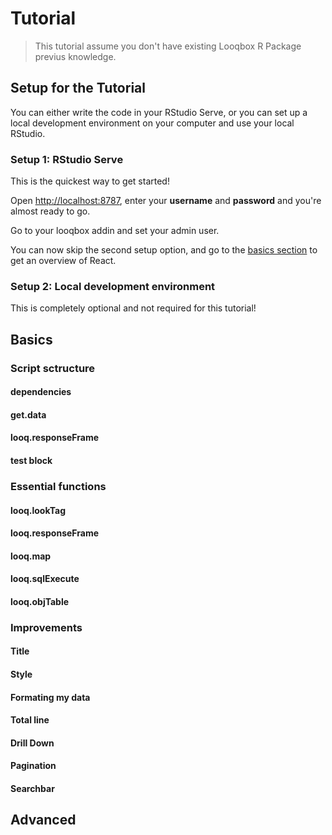 # Tutorial

> This tutorial assume you don't have existing Looqbox R Package previus knowledge.

<!--
## Prerequisites

- R knowledge
-->

## Setup for the Tutorial

You can either write the code in your RStudio Serve, or you can set up a local development environment on your computer and use your local RStudio.

### Setup 1: RStudio Serve

This is the quickest way to get started!

Open [http://localhost:8787](http://localhost:8787), enter your **username** and **password** and you're almost ready to go.

Go to your looqbox addin and set your admin user.

You can now skip the second setup option, and go to the [basics section](#basics) to get an overview of React.

### Setup 2: Local development environment

This is completely optional and not required for this tutorial!

## Basics

### Script sctructure

#### dependencies

#### get.data

#### looq.responseFrame

#### test block

### Essential functions

#### looq.lookTag

#### looq.responseFrame

#### looq.map

#### looq.sqlExecute

#### looq.objTable

### Improvements

#### Title

#### Style

#### Formating my data

#### Total line

#### Drill Down

#### Pagination

#### Searchbar

## Advanced


